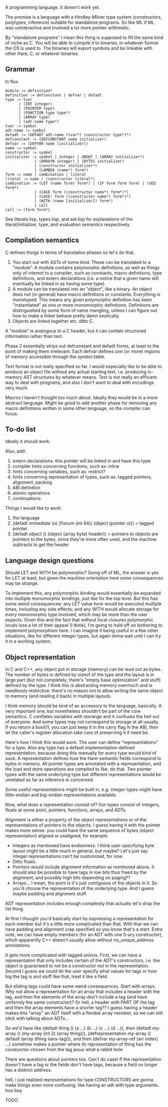 A programming language. It doesn't work yet.

The premise is a language with a Hindley-Milner type system (constructors, polytypes, inference) suitable for standalone programs. So like ML if ML was uninteractive and involved a lot more pointer arithmetic.

By "standalone programs" I mean this thing is supposed to fill the same kind of niche as C. You will be able to compile it to binaries, in whatever format the OS is used to. The binaries will export symbols and be linkable with other Hare, C, or whatever binaries.

Grammar
-------

In flux.

```
module := definition*
definition := defconstant | defvar | defadt
type := tvar
      | (INT integer)
      | (POINTER type)
      | (FUNCTION type type*)
      | (ARRAY type)
      | (adt-name type*)
tvar := symbol
adt-name := symbol
defadt := (DEFADT adt-name (tvar*) (constructor type*)*)
defconstant := (DEFCONSTANT name initializer)
defvar := (DEFVAR name [initializer])
name := symbol
constructor := symbol
initializer := symbol | integer | UNDEF | (ARRAY initializer*)
             | (ARRAYN integer) | (BYTES initializer)
             | (constructor initializer*)
             | (LAMBDA (name*) form*)
form := name | combination | literal
literal := name | (constructor literal*)
combination := (LET (name form) form*) | (IF form form form) | (SEQ form*)
             | (CASE form ((constructor name*) form*)*)
             | (CASE! form ((constructor name*) form*)*)
             | (WITH (name [initializer]) form*)
             | call
call := (form form*)
```

See literals.lisp, types.lisp, and ast.lisp for explanations of the literal/initializer, type, and evaluation semantics respectively.

Compilation semantics
---------------------

C defines things in terms of translation phases so let's do that.

1. You start out with ASTs of some kind. These can be translated to a "module". A module contains polymorphic definitions, as well as things only of interest to a compiler, such as constants, macro definitions, type definitions, and extern declarations (i.e. a notice that a given name will eventually be linked in as having some type).
2. A module can be translated into an "object", like a binary. An object does not (in general) have macro definitions or constants. Everything is monotyped. This means any given polymorphic definition has been "instantiated" as one or more monomorphic definitions. Definitions are distinguished by some form of name mangling, unless I can figure out how to make a linker behave pretty damn exotically.
3. Objects are linked together etc. ditto C.

A "module" is analogous to a C header, but it can contain structured information rather than text.

Phase 2 essentially strips out defconstant and defadt forms, at least to the point of making them irrelevant. Each defvar defines one (or more) regions of memory accessible through the symbol table.

Text format is not really specified so far. I would especially like to be able to produce an object file without any actual starting text, i.e. producing in-memory AST structures by whatever means. Text is not really an efficient way to deal with programs, and also I don't want to deal with encodings very much.

Macros I haven't thought too much about. Ideally they would be in a more abstract language. Might be good to add another phase for removing any macro definitions written in some other language, so the compiler can focus.

To-do list
----------

Ideally it should work.

Also, add:

1. extern declarations: this pointer will be linked in and have this type
2. compiler hints concerning functions, such as: inline
3. hints concerning variables, such as: restrict?
3. hints concerning representation of types, such as: tagged pointers, alignment, packing
4. ABI definition
5. atomic operations
6. continuations

Things I would like to work:

1. the language
2. (defadt immediate (o) (fixnum (int 64)) (object (pointer o))) = tagged pointer
3. (defadt object () (object (array byte) header)) = pointers to objects are pointers to the bytes, since they're more often used, and the machine subtracts to get the header

Language design questions
-------------------------

Should LET and WITH be polymorphic? Going off of ML, the answer is yes for LET at least, but given the machine orientation here some consequences may be strange.

To implement this, any polymorphic binding would essentially be expanded into multiple monomorphic bindings, just like for the top level. But this has some weird consequences: any LET value form would be executed multiple times, including any side effects; and any WITH would allocate storage for every monomorphic type involved, which may be more than the user expects. Given this and the fact that without local closures polymorphic locals lose a lot of their appeal (I think), I'm going to hold off on bothering to implement polymorphism here. I can imagine it being useful in a few other situations, like for different integer types, but again imma wait until I can try it in a working system.

Object representation
---------------------

In C and C++, any object put in storage (memory) can be read out as bytes. The number of bytes is defined by sizeof of the type and the layout is in large part (but not completely, there's "empty base optimization" and stuff) defined by the type. I think this is abstracting memory overmuch and is needlessly restrictive: there's no reason not to allow writing the same object to memory (and reading it back) in multiple layouts.

I think memory should be kind of an accessory to the language, basically. A very important one, but nonetheless shouldn't be part of the core semantics. C conflates variables with storange and it confuses the hell out of everyone. And some types may not correspond to storage at all usually. If you return a bool/i1, you can just keep it in the carry flag in the ABI, then let the caller's register allocation take care of preserving it if need be.

Here's how I think this would work. The user can define "representations" for a type. Also any type has a default implementation-defined representation, because doing this manually for every type would kind of suck. A representation defines how the Hare-semantic fields correspond to bytes in memory. All pointer types are annotated with a representation, and the load and store operations are compiled to like, do that. Two pointer types with the same underlying type but different representations would be unrelated as far as inference is concerned.

Some useful representations might be built in, e.g. integer types might have little-endian and big-endian representations available.

Now, what does a representation consist of? Our types consist of integers, floats at some point, pointers, functions, arrays, and ADTs.

Alignment is either a property of the object representations or of the representations of pointers to the objects. I guess having it with the pointer makes more sense: you could have the same sequence of bytes (object representation) aligned or unaligned, for example.

* Integers as mentioned have endianness. I think user-specifying byte layout might be a little much in general, but maybe? Let's just say integer representations can't be customized, for now.
* Ditto floats.
* Pointers would include alignment information as mentioned above. It should also be possible to have tags in low bits thus freed by the alignment, and possibly high bits depending on paging??
* Arrays... I mean, the point is it's just contiguous of the objects in it. So you'd choose the representation of the underlying type. And I guess maybe padding and alignment stuff.

ADT representation includes enough complexity that actually let's drop the list thing.

At first I thought you'd basically start by expressing a representation for each member but it's a little more complicated than that. With that we can have padding and alignment crap specified so you know that's a start. Extra note, we can have empty members (for an ADT with one 0-ary constructor), which apparently C++ doesn't usually allow without no_unique_address annotations.

It gets more complicated with tagged unions. First, we can have a representation that only includes certain of the ADT's constructors, i.e. the object is guaranteed to not be a constructor not in the representation. Second I guess we could let the user specify what values for tags or how big the tag is and stuff like that, treat it like a field.

But eliding tags could have some weird consequences. Start with arrays. Why not allow a representation for an array that includes a header with the tag, and then the elements of the array don't include a tag (and have uniformly the same constructor)? Or hell, a header with PART OF the tag and then the array elements have a shorter tag?? I guess having a header makes this "array" an ADT itself with a flexible array member, so we can still stick with talking about ADTs...

So we'd have like (defadt thing () (a ...) (b ...) (c ...) (d ...)), then (defadt my-array () (my-array (int 2) (array thing))), (defrepresentation my-array () default (array (thing sans-tag))), and then (defvar my-array-ref (arr index) ...) somehow makes a pointer where its representation of thing has the consturctor chosen from the tag jesus what a rabbit hole

There are questions about pointers too. Can't do case! if the representation doesn't have a tag or the fields don't have tags, because a field no longer has a distinct address.

hell, i just realized representations for type CONSTRUCTORS are gonna make things even more confusing. like having an adt with type arguments. hoo boy

TODO

